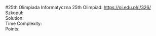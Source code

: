 #25th Olimpiada Informatyczna
25th Olimpiad: https://oi.edu.pl/l/326/ <br />
Szkopuł:  <br />
Solution:  <br />
Time Complexity: <br />
Points:  <br />
